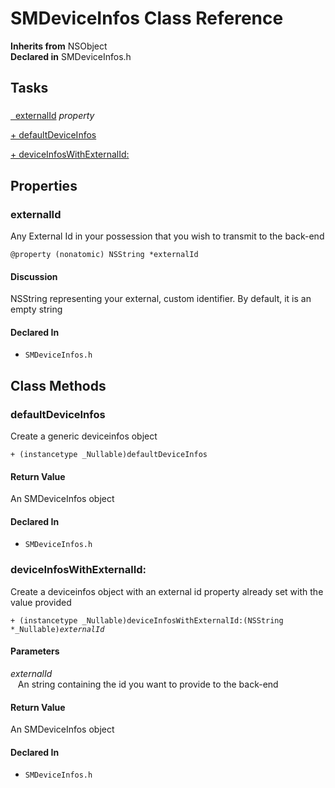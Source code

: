 # SMDeviceInfos Class Reference

**Inherits from** NSObject  
**Declared in** SMDeviceInfos.h  

## Tasks

### 

[&nbsp;&nbsp;externalId](#/api/name/externalId) *property* 

[+&nbsp;defaultDeviceInfos](#/api/name/defaultDeviceInfos)  

[+&nbsp;deviceInfosWithExternalId:](#/api/name/deviceInfosWithExternalId:)  

## Properties

<a name="/api/name/externalId" title="externalId"></a>
### externalId

Any External Id in your possession that you wish to transmit to the back-end

<code>@property (nonatomic) NSString *externalId</code>

#### Discussion
NSString representing your external, custom identifier.
By default, it is an empty string

#### Declared In
* `SMDeviceInfos.h`

<a title="Class Methods" name="class_methods"></a>
## Class Methods

<a name="/api/name/defaultDeviceInfos" title="defaultDeviceInfos"></a>
### defaultDeviceInfos

Create a generic deviceinfos object

<code>+ (instancetype _Nullable)defaultDeviceInfos</code>

#### Return Value
An SMDeviceInfos object

#### Declared In
* `SMDeviceInfos.h`

<a name="/api/name/deviceInfosWithExternalId:" title="deviceInfosWithExternalId:"></a>
### deviceInfosWithExternalId:

Create a deviceinfos object with an external id property already set with the value provided

<code>+ (instancetype _Nullable)deviceInfosWithExternalId:(NSString *_Nullable)*externalId*</code>

#### Parameters

*externalId*  
&nbsp;&nbsp;&nbsp;An string containing the id you want to provide to the back-end  

#### Return Value
An SMDeviceInfos object

#### Declared In
* `SMDeviceInfos.h`

